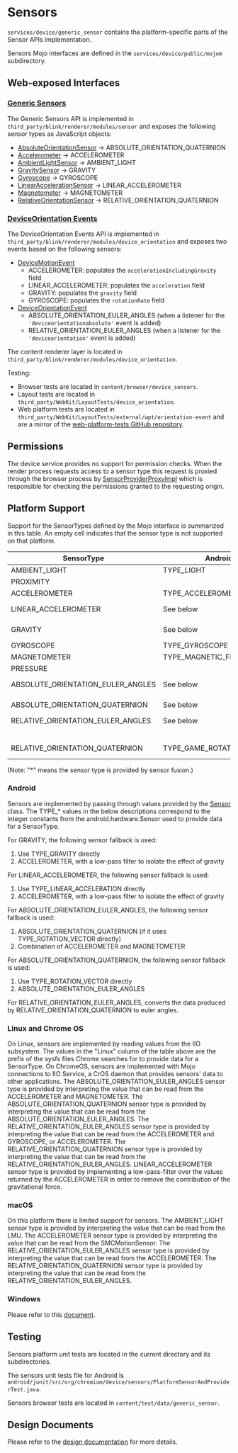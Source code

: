 # Sensors

`services/device/generic_sensor` contains the platform-specific parts of the Sensor APIs
implementation.

Sensors Mojo interfaces are defined in the `services/device/public/mojom` subdirectory.

## Web-exposed Interfaces

### [Generic Sensors](https://www.w3.org/TR/generic-sensor/)

The Generic Sensors API is implemented in `third_party/blink/renderer/modules/sensor` and exposes the following sensor types as JavaScript objects:

* [AbsoluteOrientationSensor] &rarr; ABSOLUTE_ORIENTATION_QUATERNION
* [Accelerometer] &rarr; ACCELEROMETER
* [AmbientLightSensor] &rarr; AMBIENT_LIGHT
* [GravitySensor] &rarr; GRAVITY
* [Gyroscope] &rarr; GYROSCOPE
* [LinearAccelerationSensor] &rarr; LINEAR_ACCELEROMETER
* [Magnetometer] &rarr; MAGNETOMETER
* [RelativeOrientationSensor] &rarr; RELATIVE_ORIENTATION_QUATERNION

[AbsoluteOrientationSensor]: ../../../third_party/blink/renderer/modules/sensor/absolute_orientation_sensor.idl
[Accelerometer]: ../../../third_party/blink/renderer/modules/sensor/accelerometer.idl
[AmbientLightSensor]: ../../../third_party/blink/renderer/modules/sensor/ambient_light_sensor.idl
[GravitySensor]: ../../../third_party/blink/renderer/modules/sensor/gravity_sensor.idl
[Gyroscope]: ../../../third_party/blink/renderer/modules/sensor/gyroscope.idl
[LinearAccelerationSensor]: ../../../third_party/blink/renderer/modules/sensor/linear_acceleration_sensor.idl
[Magnetometer]: ../../../third_party/blink/renderer/modules/sensor/magnetometer.idl
[RelativeOrientationSensor]: ../../../third_party/blink/renderer/modules/sensor/relative_orientation_sensor.idl

### [DeviceOrientation Events](https://www.w3.org/TR/orientation-event/)

The DeviceOrientation Events API is implemented in `third_party/blink/renderer/modules/device_orientation` and exposes two events based on the following sensors:

* [DeviceMotionEvent]
  * ACCELEROMETER: populates the `accelerationIncludingGravity` field
  * LINEAR_ACCELEROMETER: populates the `acceleration` field
  * GRAVITY: populates the `gravity` field
  * GYROSCOPE: populates the `rotationRate` field
* [DeviceOrientationEvent]
  * ABSOLUTE_ORIENTATION_EULER_ANGLES (when a listener for the `'deviceorientationabsolute'` event is added)
  * RELATIVE_ORIENTATION_EULER_ANGLES (when a listener for the `'deviceorientation'` event is added)

[DeviceMotionEvent]: ../../../third_party/blink/renderer/modules/device_orientation/device_motion_event.idl
[DeviceOrientationEvent]: ../../../third_party/blink/renderer/modules/device_orientation/device_orientation_event.idl

The content renderer layer is located in `third_party/blink/renderer/modules/device_orientation`.

Testing:

* Browser tests are located in `content/browser/device_sensors`.
* Layout tests are located in `third_party/WebKit/LayoutTests/device_orientation`.
* Web platform tests are located in `third_party/WebKit/LayoutTests/external/wpt/orientation-event` and are a mirror of the [web-platform-tests GitHub repository](https://github.com/web-platform-tests/wpt).

## Permissions

The device service provides no support for permission checks. When the render process requests access to a sensor type this request is proxied through the browser process by [SensorProviderProxyImpl] which is responsible for checking the permissions granted to the requesting origin.

[SensorProviderProxyImpl]: ../../../content/browser/generic_sensor/sensor_provider_proxy_impl.h

## Platform Support

Support for the SensorTypes defined by the Mojo interface is summarized in this
table. An empty cell indicates that the sensor type is not supported on that
platform.

| SensorType                        | Android                   | Linux and ChromeOS                    | macOS                                 | Windows                                   |
| --------------------------------- | ------------------------- | ------------------------------------- | ------------------------------------- | ----------------------------------------- |
| AMBIENT_LIGHT                     | TYPE_LIGHT                | in_illuminance                        | AppleLMUController                    | Yes                                       |
| PROXIMITY                         |                           |                                       |                                       |                                           |
| ACCELEROMETER                     | TYPE_ACCELEROMETER        | in_accel                              | SMCMotionSensor                       | Yes                                       |
| LINEAR_ACCELEROMETER              | See below                 | ACCELEROMETER (*)                     |                                       | ACCELEROMETER (*)                         |
| GRAVITY                           | See below                 | ACCELEROMETER (*)                     |                                       | ACCELEROMETER (*)                         |
| GYROSCOPE                         | TYPE_GYROSCOPE            | in_anglvel                            |                                       | Yes                                       |
| MAGNETOMETER                      | TYPE_MAGNETIC_FIELD       | in_magn                               |                                       | Yes                                       |
| PRESSURE                          |                           |                                       |                                       |                                           |
| ABSOLUTE_ORIENTATION_EULER_ANGLES | See below                 | ACCELEROMETER and MAGNETOMETER (*)    |                                       | Yes                                       |
| ABSOLUTE_ORIENTATION_QUATERNION   | See below                 | ABSOLUTE_ORIENTATION_EULER_ANGLES (*) |                                       | Yes                                       |
| RELATIVE_ORIENTATION_EULER_ANGLES | See below                 | ACCELEROMETER and GYROSCOPE (*)       | ACCELEROMETER (*)                     |                                           |
|                                   |                           | or ACCELEROMETER (*)                  |                                       |                                           |
| RELATIVE_ORIENTATION_QUATERNION   | TYPE_GAME_ROTATION_VECTOR | RELATIVE_ORIENTATION_EULER_ANGLES (*) | RELATIVE_ORIENTATION_EULER_ANGLES (*) |                                           |

(Note: "*" means the sensor type is provided by sensor fusion.)

### Android

Sensors are implemented by passing through values provided by the
[Sensor](https://developer.android.com/reference/android/hardware/Sensor.html)
class. The TYPE_* values in the below descriptions correspond to the integer
constants from the android.hardware.Sensor used to provide data for a
SensorType.

For GRAVITY, the following sensor fallback is used:
1. Use TYPE_GRAVITY directly
2. ACCELEROMETER, with a low-pass filter to isolate the effect of gravity

For LINEAR_ACCELEROMETER, the following sensor fallback is used:
1. Use TYPE_LINEAR_ACCELERATION directly
2. ACCELEROMETER, with a low-pass filter to isolate the effect of gravity

For ABSOLUTE_ORIENTATION_EULER_ANGLES, the following sensor fallback is used:
1. ABSOLUTE_ORIENTATION_QUATERNION (if it uses TYPE_ROTATION_VECTOR
     directly)
2. Combination of ACCELEROMETER and MAGNETOMETER

For ABSOLUTE_ORIENTATION_QUATERNION, the following sensor fallback is used:
1. Use TYPE_ROTATION_VECTOR directly
2. ABSOLUTE_ORIENTATION_EULER_ANGLES

For RELATIVE_ORIENTATION_EULER_ANGLES, converts the data produced by
RELATIVE_ORIENTATION_QUATERNION to euler angles.

### Linux and Chrome OS

On Linux, sensors are implemented by reading values from the IIO subsystem.
The values in the "Linux" column of the table above are the prefix of the
sysfs files Chrome searches for to provide data for a SensorType.
On ChromeOS, sensors are implemented with Mojo connections to IIO Service, a
CrOS daemon that provides sensors' data to other applications.
The ABSOLUTE_ORIENTATION_EULER_ANGLES sensor type is provided by interpreting
the value that can be read from the ACCELEROMETER and MAGNETOMETER. The
ABSOLUTE_ORIENTATION_QUATERNION sensor type is provided by interpreting the
value that can be read from the ABSOLUTE_ORIENTATION_EULER_ANGLES. The
RELATIVE_ORIENTATION_EULER_ANGLES sensor type is provided by interpreting the
value that can be read from the ACCELEROMETER and GYROSCOPE, or ACCELEROMETER.
The RELATIVE_ORIENTATION_QUATERNION sensor type is provided by interpreting the
value that can be read from the RELATIVE_ORIENTATION_EULER_ANGLES.
LINEAR_ACCELEROMETER sensor type is provided by implementing a low-pass-filter
over the values returned by the ACCELEROMETER in order to remove the
contribution of the gravitational force.

### macOS

On this platform there is limited support for sensors. The AMBIENT_LIGHT sensor
type is provided by interpreting the value that can be read from the LMU. The
ACCELEROMETER sensor type is provided by interpreting the value that can be read
from the SMCMotionSensor. The RELATIVE_ORIENTATION_EULER_ANGLES sensor type is
provided by interpreting the value that can be read from the ACCELEROMETER. The
RELATIVE_ORIENTATION_QUATERNION sensor type is provided by interpreting the
value that can be read from the RELATIVE_ORIENTATION_EULER_ANGLES.

### Windows

Please refer to this [document](windows/README.md).

## Testing

Sensors platform unit tests are located in the current directory and its
subdirectories.

The sensors unit tests file for Android is
`android/junit/src/org/chromium/device/sensors/PlatformSensorAndProviderTest.java`.

Sensors browser tests are located in `content/test/data/generic_sensor`.

## Design Documents

Please refer to the [design documentation](https://docs.google.com/document/d/1Ml65ZdW5AgIsZTszk4mD_ohr40pcrdVFOIf0ZtWxDv0)
for more details.
